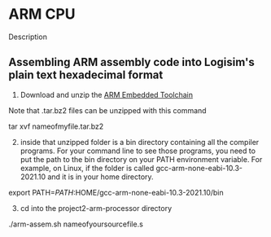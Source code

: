 # ARM CPU

Description

## Assembling ARM assembly code into Logisim's plain text hexadecimal format

1. Download and unzip the [ARM Embedded Toolchain](https://developer.arm.com/tools-and-software/open-source-software/developer-tools/gnu-toolchain/gnu-rm/downloads)

Note that .tar.bz2 files can be unzipped with this command

tar xvf nameofmyfile.tar.bz2

2. inside that unzipped folder is a bin directory containing all the compiler programs. For your command line to see those programs, you need to put the path to the bin directory on your PATH environment variable. For example, on Linux, if the folder is called gcc-arm-none-eabi-10.3-2021.10 and it is in your home directory.

export PATH=$PATH:$HOME/gcc-arm-none-eabi-10.3-2021.10/bin

3. cd into the project2-arm-processor directory

./arm-assem.sh nameofyoursourcefile.s
